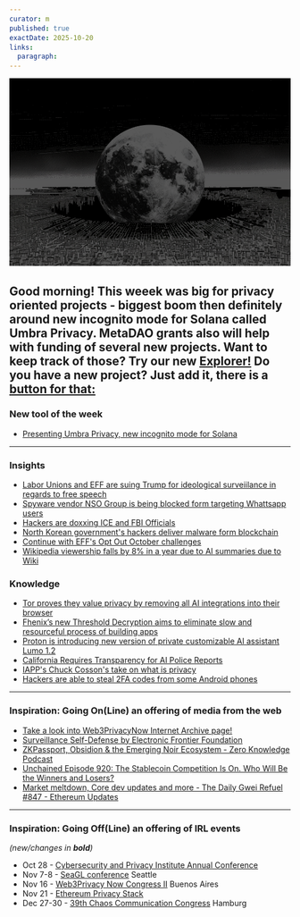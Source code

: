 ```yaml
---
curator: m
published: true
exactDate: 2025-10-20
links:
  paragraph: 
---
```


![alt text](https://github.com/web3privacy/news/blob/main/web/public/img/2025-43.png?raw=true)

Good morning! This weeek was big for privacy oriented projects - biggest boom then definitely around new incognito mode for Solana called Umbra Privacy. MetaDAO grants also will help with funding of several new projects. Want to keep track of those? Try our new [Explorer!](https://explorer.web3privacy.info/) Do you have a new project? Just add it, there is a [button for that:](https://explorer-app-mu.vercel.app/project/create) 
---
### New tool of the week
- [Presenting Umbra Privacy, new incognito mode for Solana](umbraprivacy.com)
---

### Insights
- [Labor Unions and EFF are suing Trump for ideological surveiilance in regards to free speech](https://www.eff.org/press/releases/labor-unions-eff-sue-trump-administration-stop-surveillance-free-speech-online)
- [Spyware vendor NSO Group is being blocked form targeting Whattsapp users](https://cyberinsider.com/us-court-blocks-spyware-vendor-nso-group-from-targeting-whatsapp-users/)
- [Hackers are doxxing ICE and FBI Officials](https://www.wired.com/story/security-news-this-week-hackers-dox-ice-dhs-doj-and-fbi-officials/)
- [North Korean government's hackers deliver malware form blockchain](https://arstechnica.com/security/2025/10/hackers-bullet-proof-hosts-deliver-malware-from-blockchains/)
- [Continue with EFF's Opt Out October challenges](https://www.eff.org/deeplinks/2025/09/opt-out-october-daily-tips-protect-your-privacy-and-security)
- [Wikipedia viewership falls by 8% in a year due to AI summaries due to Wiki](https://arstechnica.com/security/2025/10/hackers-bullet-proof-hosts-deliver-malware-from-blockchains/)


### Knowledge
- [Tor proves they value privacy by removing all AI integrations into their browser](https://cyberinsider.com/tor-browser-rejects-ai-over-privacy-concerns-in-upcoming-15-0-release/)
- [Fhenix’s new Threshold Decryption aims to eliminate slow and resourceful process of building apps](https://www.fhenix.io/blog/unlocking-private-defi-20-000x-throughput-and-37x-lower-latency-in-threshold-fhe-decryption)
- [Proton is introducing new version of private customizable AI assistant Lumo 1.2](https://proton.me/blog/lumo-1-2)
- [California Requires Transparency for AI Police Reports](https://www.eff.org/deeplinks/2025/10/victory-california-requires-transparency-ai-police-reports)
- [IAPP's Chuck Cosson's take on what is privacy](https://iapp.org/news/a/defining-privacy-an-academic-debate-that-s-not-just-academic)
- [Hackers are able to steal 2FA codes from some Android phones](https://www.wired.com/story/a-new-attack-lets-hackers-steal-2-factor-authentication-codes-from-android-phones/)
  

---

### Inspiration: Going On(Line) an offering of media from the web
- [Take a look into Web3PrivacyNow Internet Archive page!](https://archive.org/details/@web3privacynow)
- [Surveillance Self-Defense by Electronic Frontier Foundation](https://ssd.eff.org/)
- [ZKPassport, Obsidion & the Emerging Noir Ecosystem - Zero Knowledge Podcast](https://zeroknowledge.fm/podcast/380/)
- [Unchained Episode 920: The Stablecoin Competition Is On. Who Will Be the Winners and Losers?](https://unchainedcrypto.com/the-stablecoin-competition-is-on-who-will-be-the-winners-and-losers/)
- [Market meltdown, Core dev updates and more - The Daily Gwei Refuel #847 - Ethereum Updates](https://thedailygwei.libsyn.com/)

  
---

### Inspiration: Going Off(Line) an offering of IRL events 
*(new/changes in **bold**)*
* Oct 28 - [Cybersecurity and Privacy Institute Annual Conference](https://uwaterloo.ca/cybersecurity-privacy-institute/2025conference?utm_source=chatgpt.com)
* Nov 7-8 - [SeaGL conference](https://www.eff.org/event/seagl) Seattle
* Nov 16 - [Web3Privacy Now Congress II](https://congress.web3privacy.info/) Buenos Aires
* Nov 21 - [Ethereum Privacy Stack](https://web3privacy.github.io/eps25/)
* Dec 27-30 - [39th Chaos Communication Congress](https://events.ccc.de/en/2025/09/28/39c3-call-for-participation/) Hamburg
